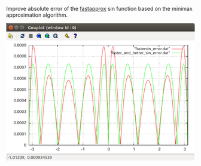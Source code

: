 Improve absolute error of the [fastapprox](https://code.google.com/p/fastapprox/) sin function based on the minimax approximation algorithm.

![screenshot](https://raw.githubusercontent.com/fukuroder/faster_and_better_sin_approx/master/screenshot.png)
